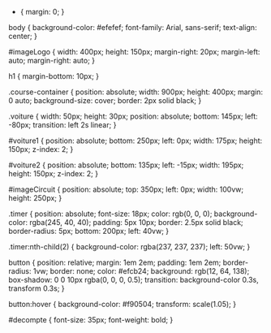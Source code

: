 * {
  margin: 0;
}

body {
  background-color: #efefef;
  font-family: Arial, sans-serif;
  text-align: center;
}

#imageLogo {
  width: 400px;
  height: 150px;
  margin-right: 20px;
  margin-left: auto;
  margin-right: auto;
}

h1 {
  margin-bottom: 10px;
}

.course-container {
  position: absolute;
  width: 900px;
  height: 400px;
  margin: 0 auto;
  background-size: cover;
  border: 2px solid black;
}

.voiture {
  width: 50px;
  height: 30px;
  position: absolute;
  bottom: 145px;
  left: -80px;
  transition: left 2s linear;
}

#voiture1 {
  position: absolute;
  bottom: 250px;
  left: 0px;
  width: 175px;
  height: 150px;
  z-index: 2;
}

#voiture2 {
  position: absolute;
  bottom: 135px;
  left: -15px;
  width: 195px;
  height: 150px;
  z-index: 2;
}

#imageCircuit {
  position: absolute;
  top: 350px;
  left: 0px;
  width: 100vw;
  height: 250px;
}

.timer {
  position: absolute;
  font-size: 18px;
  color: rgb(0, 0, 0);
  background-color: rgba(245, 40, 40);
  padding: 5px 10px;
  border: 2.5px solid black;
  border-radius: 5px;
  bottom: 200px;
  left: 40vw;
}

.timer:nth-child(2) {
  background-color: rgba(237, 237, 237);
  left: 50vw;
}

button {
  position: relative;
  margin: 1em 2em;
  padding: 1em 2em;
  border-radius: 1vw;
  border: none;
  color: #efcb24;
  background: rgb(12, 64, 138);
  box-shadow: 0 0 10px rgba(0, 0, 0, 0.5);
  transition: background-color 0.3s, transform 0.3s;
}

button:hover {
  background-color: #f90504;
  transform: scale(1.05);
}

#decompte {
  font-size: 35px;
  font-weight: bold;
}

